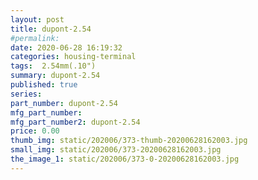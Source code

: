 ```yaml
---
layout: post
title: dupont-2.54
#permalink: 
date: 2020-06-28 16:19:32
categories: housing-terminal
tags:  2.54mm(.10")
summary: dupont-2.54
published: true 
series: 
part_number: dupont-2.54
mfg_part_number: 
mfg_part_number2: dupont-2.54
price: 0.00
thumb_img: static/202006/373-thumb-20200628162003.jpg
small_img: static/202006/373-20200628162003.jpg
the_image_1: static/202006/373-0-20200628162003.jpg
---
```



